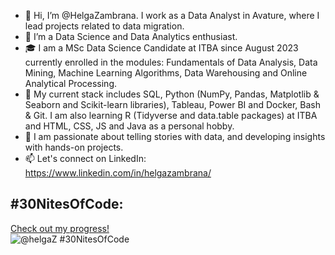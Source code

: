 - 👋 Hi, I’m @HelgaZambrana. I work as a Data Analyst in Avature, where I lead projects related to data migration.
- 👀 I’m a Data Science and Data Analytics enthusiast.
- 🎓 I am a MSc Data Science Candidate at ITBA since August 2023 currently enrolled in the modules: Fundamentals of Data Analysis, Data Mining, Machine Learning Algorithms, Data Warehousing and Online Analytical Processing.
- 🌱 My current stack includes SQL, Python (NumPy, Pandas, Matplotlib & Seaborn and Scikit-learn libraries), Tableau, Power BI and Docker, Bash & Git. I am also learning R (Tidyverse and data.table packages) at ITBA and HTML, CSS, JS and Java as a personal hobby.
- 💞️ I am passionate about telling stories with data, and developing insights with hands-on projects. 
- 📫 Let's connect on LinkedIn: https://www.linkedin.com/in/helgazambrana/

## #30NitesOfCode:
  [Check out my progress!](https://www.codedex.io/@helgaZ/30-nites-of-code)  
  ![@helgaZ #30NitesOfCode](https://www.codedex.io/api/petStatus?user=helgaZ)

